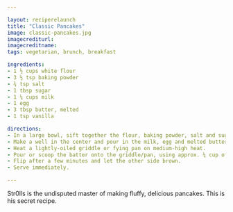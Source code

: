 ```yaml
---

layout: reciperelaunch
title: "Classic Pancakes"
image: classic-pancakes.jpg
imagecrediturl:
imagecreditname:
tags: vegetarian, brunch, breakfast

ingredients:
- 1 ½ cups white flour
- 3 ½ tsp baking powder
- ¾ tsp salt
- 1 tbsp sugar
- 1 ¼ cups milk
- 1 egg
- 3 tbsp butter, melted
- 1 tsp vanilla

directions:
- In a large bowl, sift together the flour, baking powder, salt and sugar.
- Make a well in the center and pour in the milk, egg and melted butter. Mix until smooth.
- Heat a lightly-oiled griddle or fying pan on medium-high heat. 
- Pour or scoop the batter onto the griddle/pan, using approx. ¼ cup of batter for each pancake (or as desired for size of the pancakes).
- Flip after a few minutes and let the other side brown.
- Serve immediately.

---
```


Str0lls is the undisputed master of making fluffy, delicious pancakes. This is his secret recipe.